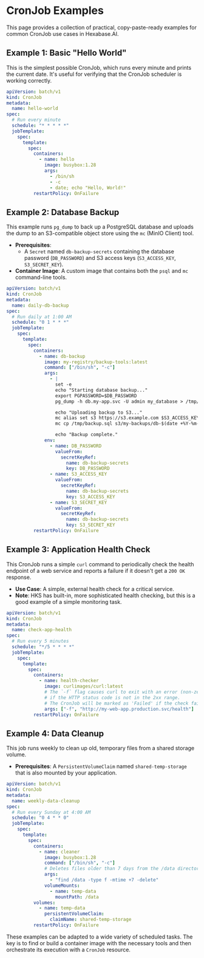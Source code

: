 # CronJob Examples

This page provides a collection of practical, copy-paste-ready examples for common CronJob use cases in Hexabase.AI.

## Example 1: Basic "Hello World"

This is the simplest possible CronJob, which runs every minute and prints the current date. It's useful for verifying that the CronJob scheduler is working correctly.

```yaml
apiVersion: batch/v1
kind: CronJob
metadata:
  name: hello-world
spec:
  # Run every minute
  schedule: "* * * * *"
  jobTemplate:
    spec:
      template:
        spec:
          containers:
            - name: hello
              image: busybox:1.28
              args:
                - /bin/sh
                - -c
                - date; echo "Hello, World!"
          restartPolicy: OnFailure
```

## Example 2: Database Backup

This example runs `pg_dump` to back up a PostgreSQL database and uploads the dump to an S3-compatible object store using the `mc` (MinIO Client) tool.

- **Prerequisites**:
  - A `Secret` named `db-backup-secrets` containing the database password (`DB_PASSWORD`) and S3 access keys (`S3_ACCESS_KEY`, `S3_SECRET_KEY`).
- **Container Image**: A custom image that contains both the `psql` and `mc` command-line tools.

```yaml
apiVersion: batch/v1
kind: CronJob
metadata:
  name: daily-db-backup
spec:
  # Run daily at 1:00 AM
  schedule: "0 1 * * *"
  jobTemplate:
    spec:
      template:
        spec:
          containers:
            - name: db-backup
              image: my-registry/backup-tools:latest
              command: ["/bin/sh", "-c"]
              args:
                - |
                  set -e
                  echo "Starting database backup..."
                  export PGPASSWORD=$DB_PASSWORD
                  pg_dump -h db.my-app.svc -U admin my_database > /tmp/backup.sql

                  echo "Uploading backup to S3..."
                  mc alias set s3 https://s3.example.com $S3_ACCESS_KEY $S3_SECRET_KEY
                  mc cp /tmp/backup.sql s3/my-backups/db-$(date +%Y-%m-%d).sql

                  echo "Backup complete."
              env:
                - name: DB_PASSWORD
                  valueFrom:
                    secretKeyRef:
                      name: db-backup-secrets
                      key: DB_PASSWORD
                - name: S3_ACCESS_KEY
                  valueFrom:
                    secretKeyRef:
                      name: db-backup-secrets
                      key: S3_ACCESS_KEY
                - name: S3_SECRET_KEY
                  valueFrom:
                    secretKeyRef:
                      name: db-backup-secrets
                      key: S3_SECRET_KEY
          restartPolicy: OnFailure
```

## Example 3: Application Health Check

This CronJob runs a simple `curl` command to periodically check the health endpoint of a web service and reports a failure if it doesn't get a `200 OK` response.

- **Use Case**: A simple, external health check for a critical service.
- **Note**: HKS has built-in, more sophisticated health checking, but this is a good example of a simple monitoring task.

```yaml
apiVersion: batch/v1
kind: CronJob
metadata:
  name: check-app-health
spec:
  # Run every 5 minutes
  schedule: "*/5 * * * *"
  jobTemplate:
    spec:
      template:
        spec:
          containers:
            - name: health-checker
              image: curlimages/curl:latest
              # The `-f` flag causes curl to exit with an error (non-zero)
              # if the HTTP status code is not in the 2xx range.
              # The CronJob will be marked as 'Failed' if the check fails.
              args: ["-f", "http://my-web-app.production.svc/health"]
          restartPolicy: OnFailure
```

## Example 4: Data Cleanup

This job runs weekly to clean up old, temporary files from a shared storage volume.

- **Prerequisites**: A `PersistentVolumeClaim` named `shared-temp-storage` that is also mounted by your application.

```yaml
apiVersion: batch/v1
kind: CronJob
metadata:
  name: weekly-data-cleanup
spec:
  # Run every Sunday at 4:00 AM
  schedule: "0 4 * * 0"
  jobTemplate:
    spec:
      template:
        spec:
          containers:
            - name: cleaner
              image: busybox:1.28
              command: ["/bin/sh", "-c"]
              # Deletes files older than 7 days from the /data directory
              args:
                - "find /data -type f -mtime +7 -delete"
              volumeMounts:
                - name: temp-data
                  mountPath: /data
          volumes:
            - name: temp-data
              persistentVolumeClaim:
                claimName: shared-temp-storage
          restartPolicy: OnFailure
```

These examples can be adapted to a wide variety of scheduled tasks. The key is to find or build a container image with the necessary tools and then orchestrate its execution with a `CronJob` resource.
